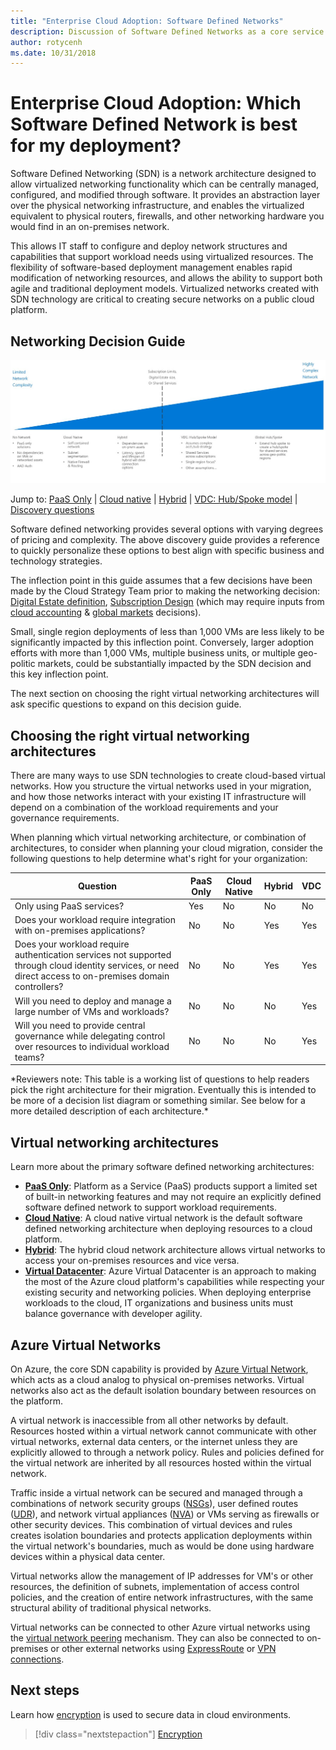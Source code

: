 ```yaml
---
title: "Enterprise Cloud Adoption: Software Defined Networks" 
description: Discussion of Software Defined Networks as a core service in Azure migrations
author: rotycenh
ms.date: 10/31/2018
---
```


# Enterprise Cloud Adoption: Which Software Defined Network is best for my deployment?

Software Defined Networking (SDN) is a network architecture designed to allow
virtualized networking functionality which can be centrally managed, configured,
and modified through software. It provides an abstraction layer over the
physical networking infrastructure, and enables the virtualized equivalent to
physical routers, firewalls, and other networking hardware you would find in an
on-premises network.

This allows IT staff to configure and deploy network structures and capabilities
that support workload needs using virtualized resources. The flexibility of
software-based deployment management enables rapid modification of networking
resources, and allows the ability to support both agile and traditional
deployment models. Virtualized networks created with SDN technology are critical
to creating secure networks on a public cloud platform.

## Networking Decision Guide

![Plotting networking options from least to most complex, aligned with jump links below](../../_images/discovery-guides/discovery-guide-sdn.png)

Jump to: [PaaS Only](paas-only.md) | [Cloud native](cloud-native.md) | [Hybrid](hybrid.md) | [VDC: Hub/Spoke model](vdc-networking.md) | [Discovery questions](#choosing-the-right-virtual-networking-architectures)

Software defined networking provides several options with varying degrees of pricing and complexity. The above discovery guide provides a reference to quickly personalize these options to best align with specific business and technology strategies. 

The inflection point in this guide assumes that a few decisions have been made by the Cloud Strategy Team prior to making the networking decision: [Digital Estate definition](../../digital-estate/overview.md), [Subscription Design](../subscriptions/overview.md) (which may require inputs from [cloud accounting](../../business-strategy/cloud-accounting.md) & [global markets](../../business-strategy/global-markets.md) decisions).

Small, single region deployments of less than 1,000 VMs are less likely to be significantly impacted by this inflection point. Conversely, larger adoption efforts with more than 1,000 VMs, multiple business units, or multiple geo-politic markets, could be substantially impacted by the SDN decision and this key inflection point.

The next section on choosing the right virtual networking architectures will ask specific questions to expand on this decision guide.

## Choosing the right virtual networking architectures

There are many ways to use SDN technologies to create cloud-based virtual
networks. How you structure the virtual networks used in your migration, and how
those networks interact with your existing IT infrastructure will depend on a
combination of the workload requirements and your governance requirements.

When planning which virtual networking architecture, or combination of
architectures, to consider when planning your cloud migration, consider the
following questions to help determine what's right for your organization:

| Question                                                                                                                                                   | PaaS Only | Cloud Native | Hybrid | VDC |
|------------------------------------------------------------------------------------------------------------------------------------------------------------|-----------|--------------|--------|-----|
| Only using PaaS services?                                                                                                                                  | Yes       | No           | No     | No  |
| Does your workload require integration with on-premises applications?                                                                                      | No        | No           | Yes    | Yes |
| Does your workload require authentication services not supported through cloud identity services, or need direct access to on-premises domain controllers? | No        | No           | Yes    | Yes |
| Will you need to deploy and manage a large number of VMs and workloads?                                                                                    | No        | No           | No     | Yes |
| Will you need to provide central governance while delegating control over resources to individual workload teams?                                          | No        | No           | No     | Yes |

\*Reviewers note: This table is a working list of questions to help readers pick
the right architecture for their migration. Eventually this is intended to be
more of a decision list diagram or something similar. See below for a more
detailed description of each architecture.\*

## Virtual networking architectures
Learn more about the primary software defined networking architectures:

- [**PaaS Only**](paas-only.md): Platform as a Service (PaaS) products support a limited set of built-in networking features and may not require an explicitly defined software defined network to support workload requirements.
- [**Cloud Native**](cloud-native.md): A cloud native virtual network is the default software defined networking architecture when deploying resources to a cloud platform.
- [**Hybrid**](hybrid.md): The hybrid cloud network architecture allows virtual networks to access your on-premises resources and vice versa.
- [**Virtual Datacenter**](vdc-networking.md): Azure Virtual Datacenter is an approach to making the most of the Azure cloud platform's capabilities while respecting your existing security and networking policies. When deploying enterprise workloads to the cloud, IT organizations and business units must balance governance with developer agility.

## Azure Virtual Networks

On Azure, the core SDN capability is provided by [Azure Virtual
Network](https://docs.microsoft.com/en-us/azure/virtual-network/virtual-networks-overview),
which acts as a cloud analog to physical on-premises networks. Virtual networks
also act as the default isolation boundary between resources on the platform.

A virtual network is inaccessible from all other networks by default. Resources
hosted within a virtual network cannot communicate with other virtual networks,
external data centers, or the internet unless they are explicitly allowed to
through a network policy. Rules and policies defined for the virtual network are
inherited by all resources hosted within the virtual network.

Traffic inside a virtual network can be secured and managed through a
combinations of network security groups
([NSGs](https://docs.microsoft.com/en-us/azure/virtual-network/security-overview)),
user defined routes
([UDR](https://docs.microsoft.com/en-us/azure/virtual-network/virtual-networks-udr-overview)),
and network virtual appliances
([NVA](https://azure.microsoft.com/en-us/solutions/network-appliances/)) or VMs
serving as firewalls or other security devices. This combination of virtual
devices and rules creates isolation boundaries and protects application
deployments within the virtual network's boundaries, much as would be done using
hardware devices within a physical data center.

Virtual networks allow the management of IP addresses for VM's or other
resources, the definition of subnets, implementation of access control policies,
and the creation of entire network infrastructures, with the same structural
ability of traditional physical networks.

Virtual networks can be connected to other Azure virtual networks using the
[virtual network
peering](https://docs.microsoft.com/en-us/azure/virtual-network/virtual-network-peering-overview)
mechanism. They can also be connected to on-premises or other external networks
using [ExpressRoute](https://azure.microsoft.com/en-us/services/expressroute/)
or [VPN connections](https://azure.microsoft.com/en-us/services/vpn-gateway/).


## Next steps

Learn how [encryption](../encryption/overview.md) is used to secure data in cloud environments.

> [!div class="nextstepaction"]
> [Encryption](../encryption/overview.md)